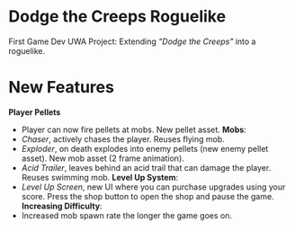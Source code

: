 # Dodge the Creeps Roguelike
First Game Dev UWA Project: Extending *"Dodge the Creeps"* into a roguelike.

# New Features
**Player Pellets**
- Player can now fire pellets at mobs. New pellet asset.
**Mobs**:
- *Chaser*, actively chases the player. Reuses flying mob.
- *Exploder*, on death explodes into enemy pellets (new enemy pellet asset). New mob asset (2 frame animation).
- *Acid Trailer*, leaves behind an acid trail that can damage the player. Reuses swimming mob.
**Level Up System**:
- *Level Up Screen*, new UI where you can purchase upgrades using your score. Press the shop button to open the shop and pause the game.
**Increasing Difficulty**:
- Increased mob spawn rate the longer the game goes on.
